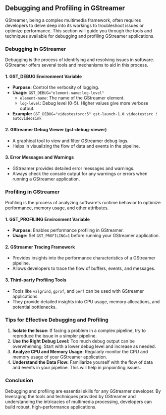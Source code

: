 

## Debugging and Profiling in GStreamer

GStreamer, being a complex multimedia framework, often requires developers to delve deep into its workings to troubleshoot issues or optimize performance. This section will guide you through the tools and techniques available for debugging and profiling GStreamer applications.

### Debugging in GStreamer

Debugging is the process of identifying and resolving issues in software. GStreamer offers several tools and mechanisms to aid in this process.

#### 1. **GST_DEBUG Environment Variable**

- **Purpose:** Control the verbosity of logging.
- **Usage:** `GST_DEBUG="element-name:log-level"`
  - `element-name`: The name of the GStreamer element.
  - `log-level`: Debug level (0-5). Higher values give more verbose output.
- **Example:** `GST_DEBUG="videotestsrc:5" gst-launch-1.0 videotestsrc ! autovideosink`

#### 2. **GStreamer Debug Viewer (gst-debug-viewer)**

- A graphical tool to view and filter GStreamer debug logs.
- Helps in visualizing the flow of data and events in the pipeline.

#### 3. **Error Messages and Warnings**

- GStreamer provides detailed error messages and warnings.
- Always check the console output for any warnings or errors when running a GStreamer application.

### Profiling in GStreamer

Profiling is the process of analyzing software's runtime behavior to optimize performance, memory usage, and other attributes.

#### 1. **GST_PROFILING Environment Variable**

- **Purpose:** Enables performance profiling in GStreamer.
- **Usage:** Set `GST_PROFILING=1` before running your GStreamer application.

#### 2. **GStreamer Tracing Framework**

- Provides insights into the performance characteristics of a GStreamer pipeline.
- Allows developers to trace the flow of buffers, events, and messages.

#### 3. **Third-party Profiling Tools**

- Tools like `valgrind`, `gprof`, and `perf` can be used with GStreamer applications.
- They provide detailed insights into CPU usage, memory allocations, and potential bottlenecks.

### Tips for Effective Debugging and Profiling

1. **Isolate the Issue:** If facing a problem in a complex pipeline, try to reproduce the issue in a simpler pipeline.
2. **Use the Right Debug Level:** Too much debug output can be overwhelming. Start with a lower debug level and increase as needed.
3. **Analyze CPU and Memory Usage:** Regularly monitor the CPU and memory usage of your GStreamer application.
4. **Understand the Data Flow:** Familiarize yourself with the flow of data and events in your pipeline. This will help in pinpointing issues.

### Conclusion

Debugging and profiling are essential skills for any GStreamer developer. By leveraging the tools and techniques provided by GStreamer and understanding the intricacies of multimedia processing, developers can build robust, high-performance applications.

